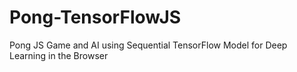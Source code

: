 # Pong-TensorFlowJS
Pong JS Game and AI using Sequential TensorFlow Model for Deep Learning in the Browser
